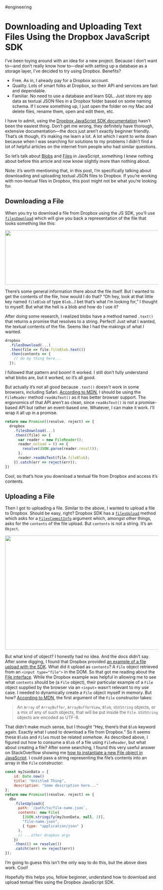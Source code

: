 #engineering

# Downloading and Uploading Text Files Using the Dropbox JavaScript SDK

I’ve been toying around with an idea for a new project. Because I don’t want to—and don’t really know how to—deal with setting up a database as a storage layer, I’ve decided to try using Dropbox. Benefits?

- Free. As in, I already pay for a Dropbox account.
- Quality. Lots of smart folks at Dropbox, so their API and services are fast and dependable. 
- Familiar. No need to use a database and learn SQL. Just store my app data as textual JSON files in a Dropbox folder based on some naming schema. If I screw something up, I just open the folder on my Mac and delete files, rename them, open and edit them, etc.

I have to admit, using the [Dropbox JavaScript SDK documentation](http://dropbox.github.io/dropbox-sdk-js/index.html) hasn’t been the easiest thing. Don’t get me wrong, they definitely have thorough, extensive documentation—the docs just aren’t exactly beginner friendly. That’s ok though, it’s making me learn a lot. A lot which I want to write down because when I was searching for solutions to my problems I didn’t find a lot of helpful articles on the internet from people who had similar questions.

So let’s talk about [Blobs](https://developer.mozilla.org/en-US/docs/Web/API/Blob) and [Files](https://developer.mozilla.org/en-US/docs/Web/API/File) in JavaScript, something I knew nothing about before this article and now know slightly more than nothing about. 

Note: it’s worth mentioning that, in this post, I’m specifically talking about downloading and uploading textual JSON files to Dropbox. If you’re working with non-textual files in Dropbox, this post might not be what you’re looking for.

## Downloading a File

When you try to download a file from Dropbox using the JS SDK, you’ll use [`filesDownload`](http://dropbox.github.io/dropbox-sdk-js/Dropbox.html#filesDownload__anchor) which will give you back a representation of the file that looks something like this:

<img src="https://cdn.jim-nielsen.com/blog/2020/blobs-dropbox-file-response.png" alt="" width="563" height="179" />

There’s some general information there about the file itself. But I wanted to get the contents of the file, how would I do that? “Oh hey, look at that little key named `fileBlob` of type `Blob`...I bet that’s what I’m looking for,” I thought to myself. But what the hell is a blob and how do I use it?

After doing some research, I realized blobs have a method named `.text()` that returns a promise that resolves to a string. Perfect! Just what I wanted, the textual contents of the file. Seems like I had the makings of what I wanted.

```js
dropbox
  .filesDownload(...)
  .then(file => file.fileBlob.text())
  .then(contents => {
    // do my thing here...
  });
```

I followed that pattern and boom! It worked. I still don’t fully understand what blobs are, but it worked, so it’s all good.

But actually it’s not all good because `.text()` doesn't work in some browsers, including Safari. [According to MDN](https://developer.mozilla.org/en-US/docs/Web/API/Blob/text), I should be using the `FileReader` method `readAsText()` as it has better browser support. The ergonomics of that API aren’t as clean, since `readAsText()` is not a promise-based API but rather an event-based one. Whatever, I can make it work. I’ll wrap it all up in a promise.

```js
return new Promise((resolve, reject) => {
  dropbox
    .filesDownload(...)
    .then((file) => {
      var reader = new FileReader();
      reader.onload = () => {
        resolve(JSON.parse(reader.result));
      };
      reader.readAsText(file.fileBlob);
    }).catch(err => reject(err));
})
```

Cool, so that’s how you download a textual file from Dropbox and access it’s contents.

## Uploading a File

Then I got to uploading a file. Similar to the above, I wanted to upload a file to Dropbox. Should be easy, right? Dropbox SDK has a [`filesUpload`](http://dropbox.github.io/dropbox-sdk-js/Dropbox.html#filesUpload__anchor) method which asks for a [`FilesCommitInfo`](http://dropbox.github.io/dropbox-sdk-js/global.html#FilesCommitInfo) argument which, amongst other things, asks for the `contents` of the file upload. But `contents` is not a string. It’s an `Object`.

<img src="https://cdn.jim-nielsen.com/blog/2020/blobs-dropbox-filescommitinfo.png" width="779" height="376" />

But what kind of object? I honestly had no idea. And the docs didn’t say. After some digging, I found that Dropbox provided [an example of a file upload with the SDK](https://github.com/dropbox/dropbox-sdk-js/blob/master/examples/javascript/upload/index.html). What did it upload as `contents`? A `File` object retrieved from an `<input type="file">` in the DOM. So that got me reading about the [File interface](https://developer.mozilla.org/en-US/docs/Web/API/File). While the Dropbox example was helpful in allowing me to see what `contents` should be (a `File` object), their particular example of a `File` object supplied by the browser via an `<input>` wasn’t relevant to my use case. I needed to dynamically create a `File` object myself in memory. But how? [According to MDN](https://developer.mozilla.org/en-US/docs/Web/API/File/File), the first argument of the `File` constructor takes:

> An `Array` of `ArrayBuffer`, `ArrayBufferView`, `Blob`, `USVString` objects, or a mix of any of such objects, that will be put inside the `File`. `USVString` objects are encoded as UTF-8.

That didn’t make much sense, but I thought “Hey, there’s that `Blob` keyword again. Exactly what I used to download a file from Dropbox.” So it seems these `Blob`s and `File`s must be related _somehow_. As described above, I figured out how to consume a `Blob` of a file using `FileReader`, but what about creating a file? After some searching, I found this very useful answer on StackOverflow showing me [how to instantiate a new File object in JavaScript](https://stackoverflow.com/questions/8390855/how-to-instantiate-a-file-object-in-javascript). I could pass a string representing the file’s contents into an array in the `File` constructor:

```js
const myJsonData = {
    id: Date.now()
    title: "Untitled Thing",
    description: "Some description here..."
};
return new Promise((resolve, reject) => {
  dbx
    .filesUpload({
      path: `/path/to/file-name.json`,
      contents: new File(
        [JSON.stringify(myJsonData, null, 2)],
        "file-name.json",
        { type: "application/json" }
      ),
      // ...other dropbox args
    })
    .then(() => resolve())
    .catch((err) => reject(err))
});
```

I’m going to guess this isn’t the only way to do this, but the above does work. Cool!

Hopefully this helps you, fellow beginner, understand how to download and upload textual files using the Dropbox JavaScript SDK.
